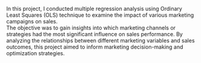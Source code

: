 In this project, I conducted multiple regression analysis using Ordinary Least Squares (OLS) technique to examine the impact of various marketing campaigns on sales.\
The objective was to gain insights into which marketing channels or strategies had the most significant influence on sales performance. By analyzing the relationships between different marketing variables and sales outcomes, this project aimed to inform marketing decision-making and optimization strategies.
